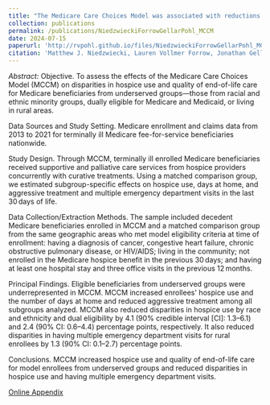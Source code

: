```yaml
---
title: "The Medicare Care Choices Model was associated with reductions in disparities in the use of hospice care for Medicare beneficiaries with terminal illness"
collection: publications
permalink: /publications/NiedzwieckiForrowGellarPohl_MCCM
date: 2024-07-15
paperurl: 'http://rvpohl.github.io/files/NiedzwieckiForrowGellarPohl_MCCM.pdf'
citation: 'Matthew J. Niedzwiecki, Lauren Vollmer Forrow, Jonathan Gellar, R. Vincent Pohl, Arnold Chen, Lynn Miescier, and Keith Kranker. 2024. “The Medicare Care Choices Model was associated with reductions in disparities in the use of hospice care for Medicare beneficiaries with terminal illness.” <i>Health Services Research</i>, 59(4), e14289.'
---
```

<i>Abstract:</i> Objective. To assess the effects of the Medicare Care Choices Model (MCCM) on disparities in hospice use and quality of end-of-life care for Medicare beneficiaries from underserved groups—those from racial and ethnic minority groups, dually eligible for Medicare and Medicaid, or living in rural areas.

Data Sources and Study Setting. Medicare enrollment and claims data from 2013 to 2021 for terminally ill Medicare fee-for-service beneficiaries nationwide.

Study Design. Through MCCM, terminally ill enrolled Medicare beneficiaries received supportive and palliative care services from hospice providers concurrently with curative treatments. Using a matched comparison group, we estimated subgroup-specific effects on hospice use, days at home, and aggressive treatment and multiple emergency department visits in the last 30 days of life.

Data Collection/Extraction Methods. The sample included decedent Medicare beneficiaries enrolled in MCCM and a matched comparison group from the same geographic areas who met model eligibility criteria at time of enrollment: having a diagnosis of cancer, congestive heart failure, chronic obstructive pulmonary disease, or HIV/AIDS; living in the community; not enrolled in the Medicare hospice benefit in the previous 30 days; and having at least one hospital stay and three office visits in the previous 12 months.

Principal Findings. Eligible beneficiaries from underserved groups were underrepresented in MCCM. MCCM increased enrollees' hospice use and the number of days at home and reduced aggressive treatment among all subgroups analyzed. MCCM also reduced disparities in hospice use by race and ethnicity and dual eligibility by 4.1 (90% credible interval [CI]: 1.3–6.1) and 2.4 (90% CI: 0.6–4.4) percentage points, respectively. It also reduced disparities in having multiple emergency department visits for rural enrollees by 1.3 (90% CI: 0.1–2.7) percentage points.

Conclusions. MCCM increased hospice use and quality of end-of-life care for model enrollees from underserved groups and reduced disparities in hospice use and having multiple emergency department visits.

[Online Appendix](http://rvpohl.github.io/files/NiedzwieckiForrowGellarPohl_MCCM_App.pdf)
